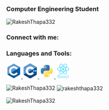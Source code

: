<h3 >Computer Engineering Student</h3>

<p align="left"> <img src="https://komarev.com/ghpvc/?username=rakeshthapa332&label=Profile%20views&color=0e75b6&style=flat" alt="RakeshThapa332" /> </p>

<h3 align="left">Connect with me:</h3>
<p align="left">
</p>

<h3 align="left">Languages and Tools:</h3>
<p align="left"> <a href="https://www.cprogramming.com/" target="_blank" rel="noreferrer"> <img src="https://raw.githubusercontent.com/devicons/devicon/master/icons/c/c-original.svg" alt="c" width="40" height="40"/> </a> <a href="https://www.w3schools.com/cpp/" target="_blank" rel="noreferrer"> <img src="https://raw.githubusercontent.com/devicons/devicon/master/icons/cplusplus/cplusplus-original.svg" alt="cplusplus" width="40" height="40"/> </a> <a href="https://www.python.org" target="_blank" rel="noreferrer"> <img src="https://raw.githubusercontent.com/devicons/devicon/master/icons/python/python-original.svg" alt="python" width="40" height="40"/> </a> <a href="https://reactjs.org/" target="_blank" rel="noreferrer"> <img src="https://raw.githubusercontent.com/devicons/devicon/master/icons/react/react-original-wordmark.svg" alt="react" width="40" height="40"/> </a> </p>

<p><img align="left" src="https://github-readme-stats.vercel.app/api/top-langs?username=RakeshThapa332&show_icons=true&locale=en&layout=compact" alt="RakeshThapa332" /></p>

<p>&nbsp;<img align="center" src="https://github-readme-stats.vercel.app/api?username=RakeshThapa332&show_icons=true&locale=en" alt="rakeshthapa332" /></p>

<p><img align="center" src="https://github-readme-streak-stats.herokuapp.com/?user=RakeshThapa332&" alt="RakeshThapa332" /></p>
